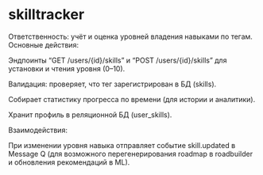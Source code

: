 # skilltracker

Ответственность: учёт и оценка уровней владения навыками по тегам.
Основные действия:

Эндпоинты “GET /users/{id}/skills” и “POST /users/{id}/skills” для установки и чтения уровня (0–10).

Валидация: проверяет, что тег зарегистрирован в БД (skills).

Собирает статистику прогресса по времени (для истории и аналитики).

Хранит профиль в реляционной БД (user_skills).

Взаимодействия:

При изменении уровня навыка отправляет событие skill.updated в Message Q (для возможного перегенерирования roadmap в roadbuilder и обновления рекомендаций в ML).
